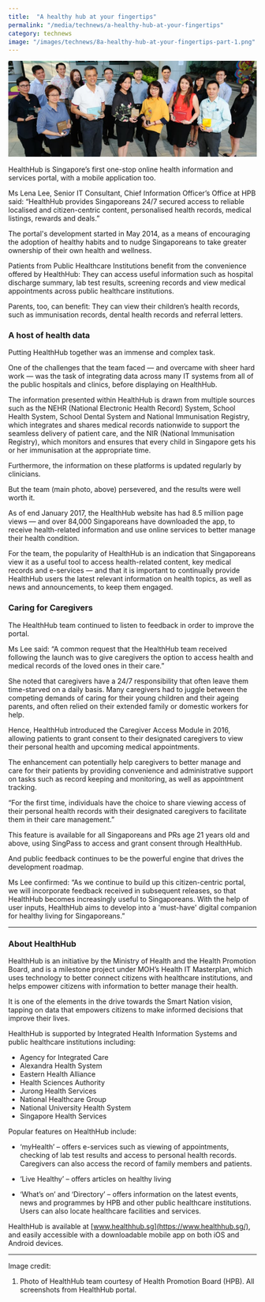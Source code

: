 ```yaml
---
title:  "A healthy hub at your fingertips"
permalink: "/media/technews/a-healthy-hub-at-your-fingertips"
category: technews
image: "/images/technews/8a-healthy-hub-at-your-fingertips-part-1.png"
---
```


![a healthy hub at your fingertips](/images/technews/a-healthy-hub-at-your-fingertips-part-1.png)

HealthHub is Singapore’s first one-stop online health information and services portal, with a mobile application too.

Ms Lena Lee, Senior IT Consultant, Chief Information Officer’s Office at HPB said: “HealthHub provides Singaporeans 24/7 secured access to reliable localised and citizen-centric content, personalised health records, medical listings, rewards and deals.”

The portal's development started in May 2014, as a means of encouraging the adoption of healthy habits and to nudge Singaporeans to take greater ownership of their own health and wellness.

Patients from Public Healthcare Institutions benefit from the convenience offered by HealthHub:  They can access useful information such as hospital discharge summary, lab test results, screening records and view medical appointments across public healthcare institutions.

Parents, too, can benefit: They can view their children’s health records, such as immunisation records, dental health records and referral letters.

### **A host of health data**
Putting HealthHub together was an immense and complex task.

One of the challenges that the team faced — and overcame with sheer hard work  —  was the task of integrating data across many IT systems from all of the public hospitals and clinics, before displaying on HealthHub. 

The information presented within HealthHub is drawn from multiple sources such as the NEHR (National Electronic Health Record) System, School Health System, School Dental System and National Immunisation Registry, which integrates and shares medical records nationwide to support the seamless delivery of patient care, and the NIR (National Immunisation Registry), which monitors and ensures that every child in Singapore gets his or her immunisation at the appropriate time.

Furthermore, the information on these platforms is updated regularly by clinicians.

But the team (main photo, above) persevered, and the results were well worth it.


As of end January 2017, the HealthHub website has had 8.5 million page views — and over 84,000 Singaporeans have downloaded the app, to receive health-related information and use online services to better manage their health condition.

For the team, the popularity of HealthHub is an indication that Singaporeans view it as a useful tool to access health-related content, key medical records and e-services — and that it is important to continually provide HealthHub users the latest relevant information on health topics, as well as news and announcements, to keep them engaged.

### **Caring for Caregivers**
The HealthHub team continued to listen to feedback in order to improve the portal.

Ms Lee said: “A common request that the HealthHub team received following the launch was to give caregivers the option to access health and medical records of the loved ones in their care.”

She noted that caregivers have a 24/7 responsibility that often leave them time-starved on a daily basis.  Many caregivers had to juggle between the competing demands of caring for their young children and their ageing parents, and often relied on their extended family or domestic workers for help.

Hence, HealthHub introduced the Caregiver Access Module in 2016, allowing patients to grant consent to their designated caregivers to view their personal health and upcoming medical appointments. 

The enhancement can potentially help caregivers to better manage and care for their patients by providing convenience and administrative support on tasks such as record keeping and monitoring, as well as appointment tracking. 

“For the first time, individuals have the choice to share viewing access of their personal health records with their designated caregivers to facilitate them in their care management.”

This feature is available for all Singaporeans and PRs age 21 years old and above, using SingPass to access and grant consent through HealthHub.

And public feedback continues to be the powerful engine that drives the development roadmap. 

Ms Lee confirmed: “As we continue to build up this citizen-centric portal, we will incorporate feedback received in subsequent releases, so that HealthHub becomes increasingly useful to Singaporeans. With the help of user inputs, HealthHub aims to develop into a 'must-have' digital companion for healthy living for Singaporeans.”

---

### **About HealthHub**
HealthHub is an initiative by the Ministry of Health and the Health Promotion Board, and is a milestone project under MOH’s Health IT Masterplan, which uses technology to better connect citizens with healthcare institutions, and helps empower citizens with information to better manage their health.

It is one of the elements in the drive towards the Smart Nation vision, tapping on data that empowers citizens to make informed decisions that improve their lives.

HealthHub is supported by Integrated Health Information Systems and public healthcare institutions including:

* Agency for Integrated Care
* Alexandra Health System
* Eastern Health Alliance
* Health Sciences Authority
* Jurong Health Services
* National Healthcare Group
* National University Health System
* Singapore Health Services

Popular features on HealthHub include:

* ‘myHealth’ – offers e-services such as viewing of appointments, checking of lab test results and access to personal health records. Caregivers can also access the record of family members and patients.

* ‘Live Healthy’ – offers articles on healthy living 

* ‘What’s on’ and ‘Directory’ – offers information on the latest events, news and programmes by HPB and other public healthcare institutions. Users can also locate healthcare facilities and services. 

HealthHub is available at [www.healthhub.sg](https://www.healthhub.sg/), and easily accessible with a downloadable mobile app on both iOS and Android devices.

---

Image credit:
1. Photo of HealthHub team courtesy of Health Promotion Board (HPB). All screenshots from HealthHub portal.
